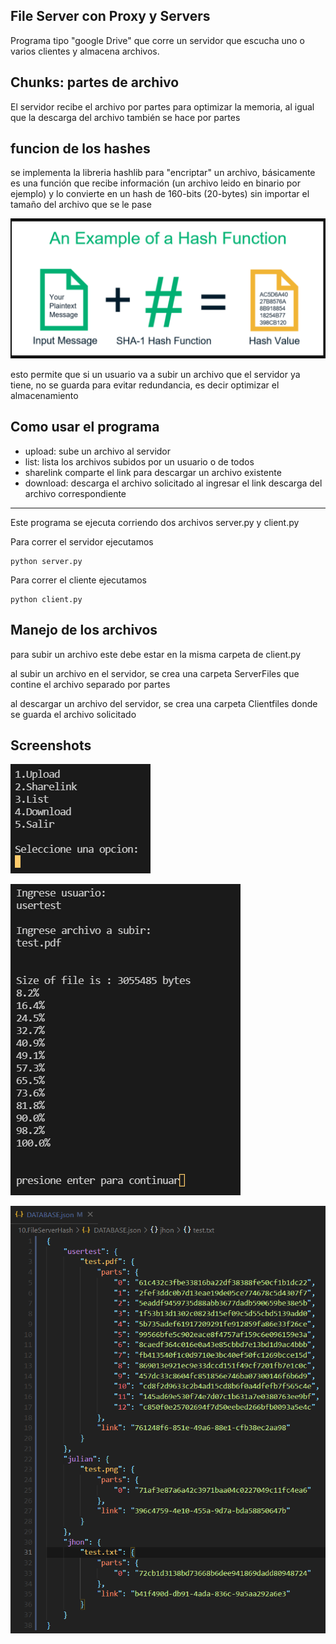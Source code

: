 ## File Server con Proxy y Servers

Programa tipo "google Drive" que corre un servidor que escucha uno o varios clientes y almacena archivos.

## Chunks: partes de archivo

El servidor recibe el archivo por partes para optimizar la memoria, al igual que la descarga del archivo también se hace por partes

## funcion de los hashes

se implementa la libreria hashlib para "encriptar" un archivo, básicamente es una función que recibe información (un archivo leido en binario por ejemplo) y lo convierte en un hash de 160-bits (20-bytes) sin importar el tamaño del archivo que se le pase

![](../Screenshots/sha1.png)

esto permite que si un usuario va a subir un archivo que el servidor ya tiene, no se guarda para evitar redundancia, es decir optimizar el almacenamiento

## Como usar el programa
  
- upload: sube un archivo al servidor
- list: lista los archivos subidos por un usuario o de todos
- sharelink comparte el link para descargar un archivo existente
- download: descarga el archivo solicitado al ingresar el link descarga del archivo correspondiente

---

Este programa se ejecuta corriendo dos archivos server.py  y client.py

Para correr el servidor ejecutamos

```console
python server.py
```

Para correr el cliente ejecutamos

```console
python client.py
```

## Manejo de los archivos

para subir un archivo este debe estar en la misma carpeta de client.py

al subir un archivo en el servidor, se crea una carpeta ServerFiles que contine el archivo separado por partes

al descargar un archivo del servidor, se crea una carpeta Clientfiles donde se guarda el archivo solicitado

## Screenshots

![](../Screenshots/10_MenuCliente.png)

![](../Screenshots/10_MenuCliente2.png)

![](../Screenshots/10_DATABASE.png)
